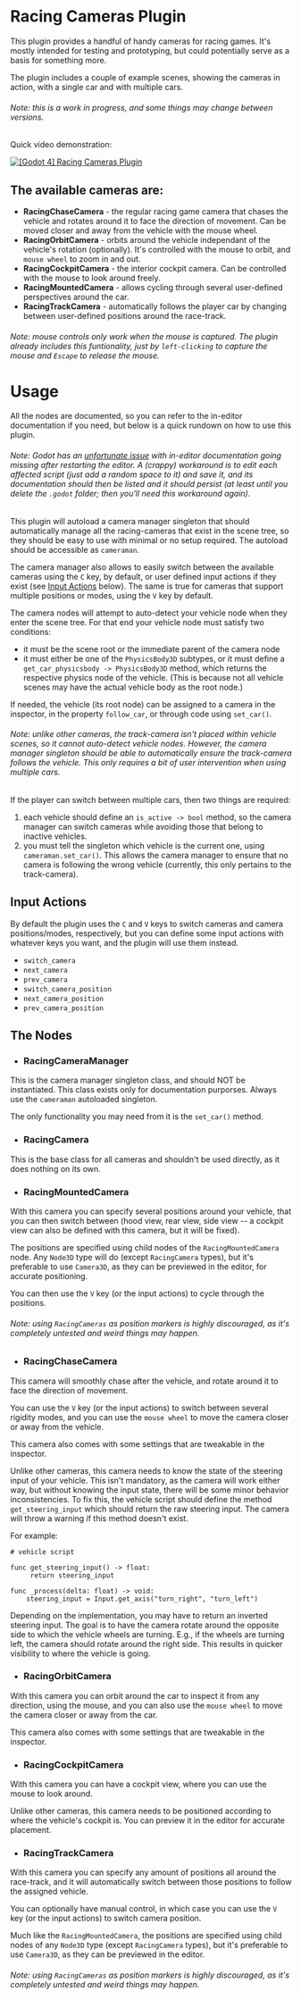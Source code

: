 # Racing Cameras Plugin

This plugin provides a handful of handy cameras for racing games. It's mostly intended for testing and prototyping, but could potentially serve as a basis for something more.

The plugin includes a couple of example scenes, showing the cameras in action, with a single car and with multiple cars.

###### Note: this is a work in progress, and some things may change between versions.

Quick video demonstration:

[![[Godot 4] Racing Cameras Plugin](https://github.com/user-attachments/assets/5ee1d305-621e-47df-b54c-bc49cbd0f094)](http://www.youtube.com/watch?v=tU3scSdb8z4 "[Godot 4] Racing Cameras Plugin")


## The available cameras are:
- **RacingChaseCamera** - the regular racing game camera that chases the vehicle and rotates around it to face the direction of movement. Can be moved closer and away from the vehicle with the mouse wheel.
- **RacingOrbitCamera** - orbits around the vehicle independant of the vehicle's rotation (optionally). It's controlled with the mouse to orbit, and `mouse wheel` to zoom in and out.
- **RacingCockpitCamera** - the interior cockpit camera. Can be controlled with the mouse to look around freely.
- **RacingMountedCamera** - allows cycling through several user-defined perspectives around the car.
- **RacingTrackCamera** - automatically follows the player car by changing between user-defined positions around the race-track.

###### Note: mouse controls only work when the mouse is captured. The plugin already includes this funtionality, just by `left-clicking` to capture the mouse and `Escape` to release the mouse.


# Usage

All the nodes are documented, so you can refer to the in-editor documentation if you need, but below is a quick rundown on how to use this plugin.

###### Note: Godot has an [unfortunate issue](https://github.com/godotengine/godot/issues/72406) with in-editor documentation going missing after restarting the editor. A (crappy) workaround is to edit each affected script (just add a random space to it) and save it, and its documentation should then be listed and it should persist (at least until you delete the `.godot` folder; then you'll need this workaround again).

This plugin will autoload a camera manager singleton that should automatically manage all the racing-cameras that exist in the scene tree, so they should be easy to use with minimal or no setup required. The autoload should be accessible as `cameraman`.

The camera manager also allows to easily switch between the available cameras using the `C` key, by default, or user defined input actions if they exist (see [Input Actions](#input-actions) below). The same is true for cameras that support multiple positions or modes, using the `V` key by default.

The camera nodes will attempt to auto-detect your vehicle node when they enter the scene tree. For that end your vehicle node must satisfy two conditions:
- it must be the scene root or the immediate parent of the camera node
- it must either be one of the `PhysicsBody3D` subtypes, or it must define a `get_car_physicsbody -> PhysicsBody3D` method, which returns the respective physics node of the vehicle. (This is because not all vehicle scenes may have the actual vehicle body as the root node.)

If needed, the vehicle (its root node) can be assigned to a camera in the inspector, in the property `follow_car`, or through code using `set_car()`.

###### Note: unlike other cameras, the track-camera isn't placed within vehicle scenes, so it cannot auto-detect vehicle nodes. However, the camera manager singleton should be able to automatically ensure the track-camera follows the vehicle. This only requires a bit of user intervention when using multiple cars.

If the player can switch between multiple cars, then two things are required:
1. each vehicle should define an `is_active -> bool` method, so the camera manager can switch cameras while avoiding those that belong to inactive vehicles.
2. you must tell the singleton which vehicle is the current one, using `cameraman.set_car()`. This allows the camera manager to ensure that no camera is following the wrong vehicle (currently, this only pertains to the track-camera).

## Input Actions

By default the plugin uses the `C` and `V` keys to switch cameras and camera positions/modes, respectively, but you can define some input actions with whatever keys you want, and the plugin will use them instead.

- `switch_camera`
- `next_camera`
- `prev_camera`
- `switch_camera_position`
- `next_camera_position`
- `prev_camera_position`


## The Nodes



- ### RacingCameraManager
This is the camera manager singleton class, and should NOT be instantiated. This class exists only for documentation purporses. Always use the `cameraman` autoloaded singleton.

The only functionality you may need from it is the `set_car()` method.


- ### RacingCamera
This is the base class for all cameras and shouldn't be used directly, as it does nothing on its own.




- ### RacingMountedCamera

With this camera you can specify several positions around your vehicle, that you can then switch between (hood view, rear view, side view -- a cockpit view can also be defined with this camera, but it will be fixed).

The positions are specified using child nodes of the `RacingMountedCamera` node. Any `Node3D` type will do (except `RacingCamera` types), but it's preferable to use `Camera3D`, as they can be previewed in the editor, for accurate positioning.

You can then use the `V` key (or the input actions) to cycle through the positions.

###### Note: using `RacingCameras` as position markers is highly discouraged, as it's completely untested and weird things may happen.




- ### RacingChaseCamera

This camera will smoothly chase after the vehicle, and rotate around it to face the direction of movement.

You can use the `V` key (or the input actions) to switch between several rigidity modes, and you can use the `mouse wheel` to move the camera closer or away from the vehicle.

This camera also comes with some settings that are tweakable in the inspector.

Unlike other cameras, this camera needs to know the state of the steering input of your vehicle. This isn't mandatory, as the camera will work either way, but without knowing the input state, there will be some minor behavior inconsistencies. To fix this, the vehicle script should define the method `get_steering_input` which should return the raw steering input. The camera will throw a warning if this method doesn't exist.

For example:

```gdscript
# vehicle script

func get_steering_input() -> float:
     return steering_input

func _process(delta: float) -> void:
    steering_input = Input.get_axis("turn_right", "turn_left")
```

Depending on the implementation, you may have to return an inverted steering input. The goal is to have the camera rotate around the opposite side to which the vehicle wheels are turning. E.g., if the wheels are turning left, the camera should rotate around the right side. This results in quicker visibility to where the vehicle is going.


- ### RacingOrbitCamera

With this camera you can orbit around the car to inspect it from any direction, using the mouse, and you can also use the `mouse wheel` to move the camera closer or away from the car.

This camera also comes with some settings that are tweakable in the inspector.




- ### RacingCockpitCamera

With this camera you can have a cockpit view, where you can use the mouse to look around.

Unlike other cameras, this camera needs to be positioned according to where the vehicle's cockpit is. You can preview it in the editor for accurate placement.




- ### RacingTrackCamera

With this camera you can specify any amount of positions all around the race-track, and it will automatically switch between those positions to follow the assigned vehicle.

You can optionally have manual control, in which case you can use the `V` key (or the input actions) to switch camera position.

Much like the `RacingMountedCamera`, the positions are specified using child nodes of any `Node3D` type (except `RacingCamera` types), but it's preferable to use `Camera3D`, as they can be previewed in the editor.

###### Note: using `RacingCameras` as position markers is highly discouraged, as it's completely untested and weird things may happen.



